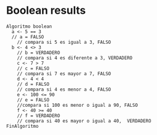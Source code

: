 # Boolean results

    Algoritmo boolean
      a <- 5 == 3
      // a = FALSO
	    // compara si 5 es igual a 3, FALSO
      b <- 4 <> 3
	    // b = VERDADERO
	    // compara si 4 es diferente a 3, VERDADERO
	    c <- 7 > 7
	    // c = FALSO
	    // compara si 7 es mayor a 7, FALSO
	    d <- 4 < 4
	    // d = FALSO
	    // compara si 4 es menor a 4, FALSO
	    e <- 100 <= 90
	    // e = FALSO
	    //compara si 100 es menor o igual a 90, FALSO
	    f <- 40 >= 40
	    // f = VERDADERO
	    // compara si 40 es mayor o igual a 40,  VERDADERO
    FinAlgoritmo
